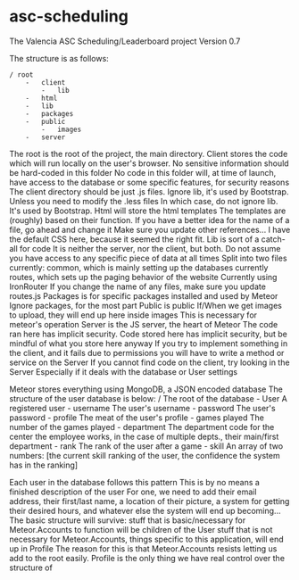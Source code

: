 # asc-scheduling
The Valencia ASC Scheduling/Leaderboard project
Version 0.7

The structure is as follows:

	/ root
		-	client
			-	lib
		-	html
		-	lib
		-	packages
		-	public
			-	images
		-	server

The root is the root of the project, the main directory.
Client stores the code which will run locally on the user's browser.
	No sensitive information should be hard-coded in this folder
	No code in this folder will, at time of launch, have access
		to the database or some specific features, for security reasons
	The client directory should be just .js files.
	Ignore lib, it's used by Bootstrap. Unless you need to modify the .less files
		In which case, do not ignore lib. It's used by Bootstrap.
Html will store the html templates
	The templates are (roughly) based on their function.
	If you have a better idea for the name of a file, go ahead and change it
		Make sure you update other references...
	I have the default CSS here, because it seemed the right fit.
Lib is sort of a catch-all for code
	It is neither the server, nor the client, but both.
	Do not assume you have access to any specific piece of data at all times
	Split into two files currently:
		common, which is mainly setting up the databases currently
		routes, which sets up the paging behavior of the website
			Currently using IronRouter
			If you change the name of any files, make sure you update
				routes.js
Packages is for specific packages installed and used by Meteor
	Ignore packages, for the most part
Public is public
	If/When we get images to upload, they will end up here
		inside images
		This is necessary for meteor's operation
Server is the JS server, the heart of Meteor
	The code ran here has implicit security. Code stored here has implicit
		security, but be mindful of what you store here anyway
	If you try to implement something in the client, and it fails due to permissions
		you will have to write a method or service on the Server
	If you cannot find code on the client, try looking in the Server
		Especially if it deals with the database or User settings

Meteor stores everything using MongoDB, a JSON encoded database
The structure of the user database is below:
	/	The root of the database
		- User 					A registered user
			- username			The user's username
			- password			The user's password
			- profile				The meat of the user's profile
				- games played 	The number of the games played
				- department 		The department code for the center the employee works, in the case of multiple depts., their main/first department
				- rank			The rank of the user after a game
				- skill 			An array of two numbers: [the current skill ranking of the user, the confidence the system has in the ranking]

Each user in the database follows this pattern
This is by no means a finished description of the user
For one, we need to add their email address, their first/last name, a location of their picture, a system for getting their desired hours, and whatever else the system will end up becoming...
The basic structure will survive:
stuff that is basic/necessary for Meteor.Accounts to function will be children of the User
stuff that is not necessary for Meteor.Accounts, things specific to this application, will end up in Profile
The reason for this is that Meteor.Accounts resists letting us add to the root easily. Profile is the only thing we have real control over the structure of